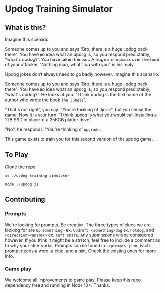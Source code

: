 # Updog Training Simulator

## What is this?

Imagine this scenario.

Someone comes up to you and says "Bro, there is a huge updog back there". You have no idea what an updog is, so you respond predictably, "what's updog?". You have taken the bait. A huge smile pours over the face of your attacker. "Nothing man, what's up with you" is his reply.

Updog jokes don't always need to go badly however. Imagine this scenario.

Someone comes up to you and says "Bro, there is a huge updog back there". You have no idea what an updog is, so you respond predictably, "what's updog?". He looks at you. "I think updog is the first name of the author who wrote the book `The Jungle`".

"That's not right", you say. "You're thinking of `Upton`", but you sense the game. Now it is your turn. "I think updog is what you would call installing a 1TB SSD in place of a 256GB platter drive".

"No", he responds. "You're thinking of `upgrade`.

This game exists to train you for this second version of the updog game.

## To Play

Clone the repo

`cd ./updog-training-simulator`

`node ./updog.js`

## Contributing

### Prompts

We're looking for prompts. Be creative. The three types of clues we are looking for are `Up<something>` ex. `Updraft`, `<something>dog` ex. `hotdog`, and `<direction><animal>` ex. `left shark`. Any submissions will be considered however. If you think it might be a stretch, feel free to include a comment as to why your clue works. Prompts can be found in `./prompts.json`. Each prompt needs a word, a clue, and a hint. Check the existing ones for more info.

### Game play

We welcome all improvements to game play. Please keep this repo dependency free and running in Node 10+. Thanks.
